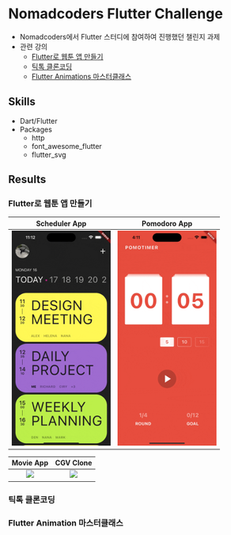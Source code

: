 # Nomadcoders Flutter Challenge

- Nomadcoders에서 Flutter 스터디에 참여하여 진행했던 챌린지 과제
- 관련 강의
  - [Flutter로 웹툰 앱 만들기](https://nomadcoders.co/flutter-for-beginners)
  - [틱톡 클론코딩](https://nomadcoders.co/tiktok-clone)
  - [Flutter Animations 마스터클래스](https://nomadcoders.co/flutter-animations-masterclass)

## Skills

- Dart/Flutter
- Packages
  - http
  - font_awesome_flutter
  - flutter_svg

## Results

### Flutter로 웹툰 앱 만들기

|                            Scheduler App                             |                            Pomodoro App                             |
| :------------------------------------------------------------------: | :-----------------------------------------------------------------: |
| <img src="./documents/flutter-challenge-scheduler.gif" width="200"/> | <img src="./documents/flutter-challenge-pomodoro.gif" width="200"/> |

|                            Movie App                             |                               CGV Clone                               |
| :--------------------------------------------------------------: | :-------------------------------------------------------------------: |
| <img src="./documents/flutter-challenge-movie.gif" width="200"/> | <img src="./documents/flutter-challenge-graduation.gif" width="200"/> |

### 틱톡 클론코딩

### Flutter Animation 마스터클래스
